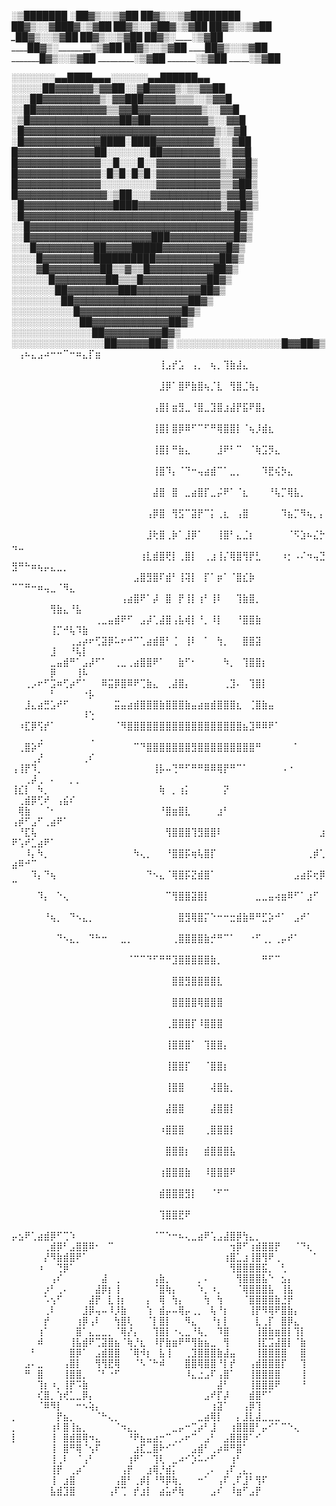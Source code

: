 _░▒███████
░██▓▒░░▒▓██
██▓▒░__░▒▓██___██████
██▓▒░____░▓███▓__░▒▓██
██▓▒░___░▓██▓_____░▒▓██
██▓▒░_______________░▒▓██
_██▓▒░______________░▒▓██
__██▓▒░____________░▒▓██
___██▓▒░__________░▒▓██
____██▓▒░________░▒▓██
_____██▓▒░_____░▒▓██
______██▓▒░__░▒▓██
_______█▓▒░░▒▓██
_________░▒▓██
_______░▒▓██
_____░▒▓██

░░░░░░░▄▄████▄▄▄░░░░░░▄▄██████▄▄
░░░░░██▓▓▓▓▓▓▒▓▓██░░▓█▓▓▓▓▒░▒▒▓▓██
░░░██▓▓▓▓▓▓▓▓▓▒░▓▓███▓▓▓▓▓▒▒▒░░▒▓▓█
░░██▓▓▓▓▓▓▓▓▓▓▓▒▒▓▓█▓▓▓▓▓▓▓▓▓▓▒░░▓▓█
░▒█▓▓▓▓▓▓▓▓▓▓▓▓▓▓██▓██▓▓▓▓▓▓▓▓▓▒░░▓▓█
░█▓▓▓▓▓▓▓▓▓▓▓▓▓▓▓▓▓▓▓▓▓▓▓▓▓▓▓▓▓▓▒░▒▓█
░█▓▓▓▓▓▓▓▓▓▓▓▓████░████▓▓▓▓▓▓▓▓▓▒░░▓██
█▓▓▓▓▓▓▓▓▓▓▓▓██░░░░░░░██▓▓▓▓▓▓▓▓▓░░▓▓█
█▓▓▓▓▓▓▓▓▓▓▓▓▓░░█░░░█░░▓▓▓▓▓▓▓▓▓▓▒░▓▓█▒
█▓▓▓▓▓▓▓▓▓▓▓▓▓░█▒█░█▒█░▓▓▓▓▓▓▓▓▓▓▒▒▓▓█▒
█▓▓▓▓▓▓▓▓▓▓▓▓▓░░░░░░░░░▓▓▓▓▓▓▓▓▓▓▒▒▓██▒
█▓▓▓▓▓▓▓▓▓▓▓▓▓▓░▒██░░░▓▓▓▓▓▓▓▓▓▓▓▒▓▓█▓▒
░█▓▓▓▓▓▓▓▓▓▓▓▓▓▓████▓▓▓▓▓▓▓▓▓▓▓▓▓▒▓▓█▓▒
░█▓▓▓▓▓▓▓▓▓▓▓▓▓▓▓▓▓▓▓▓▓▓▓▓▓▓▓▓▓▓▓▓▓█▓▒
░░█▓▓▓▓▓▓▓▓▓▓▓▓▓▓▓▓▓▓▓▓▓▓▓▓▓▓▓▓▓▓▓▓█▓▒
░░█▓▓▓▓▓▓▓▓▓▓▓▓▓▓▓▓▓▓▓███▓▓▓▓▓▓▓▓▓▓█▓▒
░░░█▓▓▓▓▓▓▓▓▓██▓▓▓▓█████▓▓▓▓▓▓▓▓▓▓█▓▒
░░░░█▓▓▓▓▓▓▓▓██████████▓▓▓▓▓▓▓▓▓▓██▓▒
░░░░▓█▓▓▓▓▓▓▓▓██▒▒▓▒▒█▓▓▓▓▓▓▓▓▓▓██▓▒
░░░░░░█▓▓▓▓▓▓▓▓██▒▒▒█▓▓▓▓▓▓▓▓▓▓██▓▒
░░░░░░░██▓▓▓▓▓▓▓▓███▓▓▓▓▓▓▓▓▓▓██▓▒
░░░░░░░░██▓▓▓▓▓▓▓▓▓▓▓▓▓▓▓▓▓▓██▓▒
░░░░░░░░░░█▓▓▓▓▓▓▓▓▓▓▓▓▓▓▓▓█▓▒
░░░░░░░░░░░██▓▓▓▓▓▓▓▓▓▓▓▓██▓▒
░░░░░░░░░░░░░██▓▓▓▓▓▓▓▓▓█▓▒
░░░░░░░░░░░░░░░██▓▓▓▓▓██▓▒
░░░░░░░░░░░░░░░░░█▓▓██▓▒
⠀⢠⠦⣄⣠⠴⠒⠒⠉⠒⠶⣄⡏⣶⠀⠀⠀⠀⠀⠀⠀⠀⠀⠀⠀⠀⠀⠀⠀⠀⠀⠀⠀⠀⠀⠀⠀⠀⠀⠀
⠀⠀⠀⠀⠀⠀⠀⠀⠀⠀⠀⠀⠀⠀⠀⠀⠀⠀⠀⠀⠀⠀⠀⢸⣠⡞⣡⠀⢠⡀⠀⢦⡀⢹⣷⣼⣄⠀⠀⠀⠀⠀⠀⠀⠀⠀⠀⠀⠀⠀⠀⠀⠀⠀⠀⠀⠀⠀⠀⠀⠀⠀
⠀⠀⠀⠀⠀⠀⠀⠀⠀⠀⠀⠀⠀⠀⠀⠀⠀⠀⠀⠀⠀⠀⠀⣸⡿⠁⣿⠟⣷⣿⢦⡈⣇⠀⢻⣿⣈⢷⡄⠀⠀⠀⠀⠀⠀⠀⠀⠀⠀⠀⠀⠀⠀⠀⠀⠀⠀⠀⠀⠀⠀⠀
⠀⠀⠀⠀⠀⠀⠀⠀⠀⠀⠀⠀⠀⠀⠀⠀⠀⠀⠀⠀⠀⠀⢠⣿⡇⣶⣻⣀⠘⣿⣀⣹⣿⣰⣼⡟⣯⠟⣿⡄⠀⠀⠀⠀⠀⠀⠀⠀⠀⠀⠀⠀⠀⠀⠀⠀⠀⠀⠀⠀⠀⠀
⠀⠀⠀⠀⠀⠀⠀⠀⠀⠀⠀⠀⠀⠀⠀⠀⠀⠀⠀⠀⠀⠀⢸⣿⡇⣿⡿⠿⠋⠉⠋⠛⢿⣿⣿⡇⠈⢦⡸⣾⣆⠀⠀⠀⠀⠀⠀⠀⠀⠀⠀⠀⠀⠀⠀⠀⠀⠀⠀⠀⠀⠀
⠀⠀⠀⠀⠀⠀⠀⠀⠀⠀⠀⠀⠀⠀⠀⠀⠀⠀⠀⠀⠀⠀⢸⣿⡇⠛⣷⣄⠀⠀⠀⠀⣸⠟⠃⠉⠀⠈⢷⣩⡻⣄⠀⠀⠀⠀⠀⠀⠀⠀⠀⠀⠀⠀⠀⠀⠀⠀⠀⠀⠀⠀
⠀⠀⠀⠀⠀⠀⠀⠀⠀⠀⠀⠀⠀⠀⠀⠀⠀⠀⠀⠀⠀⠀⢸⣿⠹⡄⠈⠙⠒⢤⣴⣾⠉⠁⣀⡀⠀⠀⠀⠹⣟⢮⡳⣄⠀⠀⠀⠀⠀⠀⠀⠀⠀⠀⠀⠀⠀⠀⠀⠀⠀⠀
⠀⠀⠀⠀⠀⠀⠀⠀⠀⠀⠀⠀⠀⠀⠀⠀⠀⠀⠀⠀⠀⠀⣼⣿⠀⣿⠀⣀⣴⣿⡏⣀⡬⠟⠁⠈⣆⠀⠀⠀⠘⢧⡉⢿⣧⡀⠀⠀⠀⠀⠀⠀⠀⠀⠀⠀⠀⠀⠀⠀⠀⠀
⠀⠀⠀⠀⠀⠀⠀⠀⠀⠀⠀⠀⠀⠀⠀⠀⠀⠀⠀⠀⠀⢠⡿⣿⠀⢻⣫⠉⣽⡟⠉⡅⢀⣆⠀⢠⣿⠀⠀⠀⠀⠀⠹⣦⡉⠻⢦⡀⡄⠀⠀⠀⠀⠀⠀⠀⠀⠀⠀⠀⠀⠀
⠀⠀⠀⠀⠀⠀⠀⠀⠀⠀⠀⠀⠀⠀⠀⠀⠀⠀⠀⠀⠀⣸⢗⣿⢀⡷⠁⣸⡿⠁⠀⠀⢸⣿⠃⣄⣈⡆⠀⠀⠀⠀⠀⠈⠫⣱⠦⣌⡓⢤⣀⠀⠀⠀⠀⠀⠀⠀⠀⠀⠀⠀
⠀⠀⠀⠀⠀⠀⠀⠀⠀⠀⠀⠀⠀⠀⠀⠀⠀⠀⠀⠀⢰⣇⣾⣿⢟⡇⢀⣿⡇⠀⢀⣰⢸⡌⢿⣿⢻⡟⣃⠀⠀⠀⠰⡂⠠⠌⠲⢤⣙⣻⠛⠓⠶⢦⡤⣄⣀⡀⠀⠀⠀⠀
⠀⠀⠀⠀⠀⠀⠀⠀⠀⠀⠀⠀⠀⠀⠀⠀⠀⠀⠀⣠⣿⣻⣿⠏⣾⠃⢸⢽⡇⠀⡏⠁⡶⠁⠈⣿⣎⡷⠀⠀⠀⠀⠀⠀⠀⠀⠀⠀⠀⠉⠉⠛⠒⠶⢤⣀⠈⠻⣄⠀⠀⠀
⠀⠀⠀⠀⠀⠀⠀⠀⠀⠀⠀⠀⠀⠀⠀⠀⠀⢠⣴⣿⠟⠁⡼⠀⣿⠀⡟⢸⡇⢰⠃⢸⠇⠀⠀⢹⣷⣿⡀⠀⠀⠀⠀⠀⠀⠀⠀⠀⠀⠀⠀⠀⠀⠀⠀⢻⣷⣄⠘⣧⠀⠀
⠀⠀⠀⠀⠀⠀⠀⠀⠀⠀⠀⠀⠀⢀⣀⣤⣾⠟⠋⠀⣠⡼⢁⣼⣿⢠⣧⢾⡇⠘⡀⠸⡇⠀⠀⠘⣿⣿⣷⠀⠀⠀⠀⠀⠀⠀⠀⠀⠀⠀⠀⠀⠀⠀⠀⢸⡉⠚⢧⠹⣷⠀
⠀⠀⠀⠀⠀⠀⠀⠀⠀⢀⣠⡴⠖⢋⣽⡿⠥⠖⠚⠉⢁⣴⣾⣿⠃⢈⠀⢸⠇⠀⠁⠀⢳⡀⠀⠀⣿⣿⣽⠀⠀⠀⠀⠀⠀⠀⠀⠀⠀⠀⠀⠀⠀⠀⠀⣸⠀⠀⠘⢧⡇⠀
⠀⠀⠀⠀⠀⠀⣀⣤⣾⠛⠁⣠⡼⠋⠁⠀⢀⣀⢀⣴⣿⣿⠟⠁⠀⠀⣷⠋⠂⠀⠀⠀⠀⠳⡀⠀⢹⣿⣿⡆⠀⠀⠀⠀⠀⠀⠀⠀⠀⠀⠀⠀⠀⠀⠀⡿⠀⠀⠀⢸⠧⠀
⠀⠀⢀⡠⠖⠋⣩⠶⢋⡴⠋⠁⠀⠀⠿⣭⡿⣿⠿⠟⢉⣷⣄⠀⢀⣼⣿⡄⠀⠀⠀⠀⠀⢀⣹⠄⠀⢹⣿⡇⠀⠀⠀⠀⠀⠀⠀⠀⠀⠀⠀⠀⠀⠀⠀⠃⠀⠀⠀⠀⠐⡧
⠀⠀⣸⣄⣴⣛⣡⠞⠋⠀⠀⠀⠀⠀⠀⠀⣭⣤⣴⣾⣿⣿⣿⣷⣿⣿⣿⣷⣤⣴⣶⣾⣿⣿⣿⣆⠀⢈⣿⣷⣤⠀⠀⠀⠀⠀⠀⠀⠀⠀⠀⠀⠀⠀⠀⠀⠀⠀⠀⠀⠸⢑
⠀⠰⣏⡿⢫⡞⠁⠀⠀⠀⠀⠀⠀⠀⠀⠀⠈⠻⣿⣿⣿⣿⣿⣿⣿⣿⣿⣿⣿⣿⣿⣿⣿⣿⣿⣿⣦⣹⠿⠿⠟⠁⠀⠀⠀⠀⠀⠀⠀⠀⠀⠀⠀⢀⠀⠀⠀⠀⠀⠀⠀⢀
⠀⢀⣿⡵⠋⠀⠀⠀⠀⠀⠀⠀⠀⠀⠀⠀⠀⠀⠀⠉⠙⣿⣿⣿⣿⣿⣿⣿⣻⣿⣿⣿⣿⣿⣿⣿⣿⣿⠛⠀⠀⠀⠀⠀⠁⠀⠀⠀⠀⠀⠀⠀⢀⡜⠀⠀⠀⠀⠀⠀⢀⠎
⢠⢸⡟⠹⡀⠀⠀⠀⠀⠀⠀⠀⠀⠀⠀⠀⠀⠀⠀⠀⠀⠀⢸⡧⠤⢙⠛⠋⠛⠛⠿⠿⢿⡟⠛⠉⠁⠀⠀⠀⠀⠀⠠⠐⠀⠀⠀⠀⠀⠀⠀⢀⡼⢀⠀⠄⠀⠀⡀⡀⠀⠀
⢸⣎⡇⠀⠳⡀⠀⠀⠀⠀⠀⠀⠀⠀⠀⠀⠀⠀⠀⠀⠀⠀⠀⢷⠀⡀⢰⡅⠀⠀⠀⠀⠀⡝⠀⠀⠀⠀⠀⠀⠀⠀⠀⠀⠀⠀⠀⠀⠀⠀⢀⣾⡿⢋⠞⠀⢠⣮⠎⠀⠀⠀
⠀⢿⣷⠀⠀⠈⠂⠀⠀⠀⠀⠀⠀⠀⠀⠀⠀⠀⠀⠀⠀⠀⠀⠘⣿⣶⣿⣇⠀⠀⠀⠀⣰⠃⠀⠀⠀⠀⠀⠀⠀⠀⠀⠀⠀⠀⠀⠀⠀⢠⡾⠋⣠⠋⢀⣴⠟⠁⠀⠀⠀⠀
⠀⠘⣏⢧⠀⠀⠀⠀⠀⠀⠀⠀⠀⠀⠀⠀⠀⠀⠀⠀⠀⠀⠀⠀⢻⣿⣿⣿⢹⣻⣿⣿⠇⠀⠀⠀⠀⠀⠀⠀⠀⠀⠀⠀⠀⠀⠀⠀⣰⠟⢡⠞⣁⣴⠟⠁⠀⠀⠀⠀⠀⠀
⠀⠀⠸⡄⠳⡀⠀⠀⠀⠀⠀⠀⠀⠀⠀⠀⠀⠀⠀⠳⢄⡀⠀⠀⠘⣿⣿⡯⢶⢧⣿⡏⠀⠀⠀⠀⠀⠀⠀⠀⠀⠀⠀⠀⠀⠀⢀⡾⢁⣴⠿⠚⠉⠀⠀⠀⠀⠀⠀⠀⠀⠀
⠀⠀⠀⠹⡄⠙⢦⠀⠀⠀⠀⠀⠀⠀⠀⠀⠀⠀⠀⠀⠀⠙⠢⣄⠈⢿⣿⡯⣝⣾⣿⠁⠀⠀⠀⠀⠀⠀⠀⠀⠀⠀⠀⠀⣠⣴⡯⢖⡿⠉⠀⠀⠀⠀⠀⠀⠀⠀⠀⠀⠀⠀
⠀⠀⠀⠀⠹⡄⠀⠑⢄⠀⠀⠀⠀⠀⠀⠀⠀⠀⠀⠀⠀⠀⠀⠀⠉⢻⣿⣿⣽⣿⡇⠀⠀⠀⠀⠀⠀⠀⣀⣀⣤⢴⣶⠿⠋⠁⣰⠋⠀⠀⠀⠀⠀⠀⠀⠀⠀⠀⠀⠀⠀⠀
⠀⠀⠀⠀⠀⠘⢦⡀⠀⠙⠢⣄⡀⠀⠀⠀⠀⠀⠀⠀⠀⠀⠀⠀⠀⠀⣿⣻⢿⣿⡍⠑⠒⠒⣒⣾⣷⠿⠛⣋⡵⠚⠁⠀⣠⠞⠁⠀⠀⠀⠀⠀⠀⠀⠀⠀⠀⠀⠀⠀⠀⠀
⠀⠀⠀⠀⠀⠀⠀⠙⠢⣄⡀⠀⠙⠓⠒⠀⠀⣀⡀⠀⠀⠀⠀⠀⠀⢀⣿⣿⣿⣿⣷⡚⠛⠉⠁⠀⠀⠐⠋⢀⡀⢀⡤⠞⠁⠀⠀⠀⠀⠀⠀⠀⠀⠀⠀⠀⠀⠀⠀⠀⠀⠀
⠀⠀⠀⠀⠀⠀⠀⠀⠀⠀⠀⠀⠀⠀⠀⠀⠀⠀⠈⠉⠉⠙⠋⠛⠛⣹⣿⣿⣿⣿⣿⣷⡀⠀⠀⠀⠀⠀⠀⠛⠋⠉⠀⠀⠀⠀⠀⠀⠀⠀⠀⠀⠀⠀⠀⠀⠀⠀⠀⠀⠀⠀
⠀⠀⠀⠀⠀⠀⠀⠀⠀⠀⠀⠀⠀⠀⠀⠀⠀⠀⠀⠀⠀⠀⠀⠀⠀⣿⣿⣻⣿⣿⣿⣿⣇⠀⠀⠀⠀⠀⠀⠀⠀⠀⠀⠀⠀⠀⠀⠀⠀⠀⠀⠀⠀⠀⠀⠀⠀⠀⠀⠀⠀⠀
⠀⠀⠀⠀⠀⠀⠀⠀⠀⠀⠀⠀⠀⠀⠀⠀⠀⠀⠀⠀⠀⠀⠀⠀⠀⣿⣿⣿⣿⢿⣿⣿⣿⠀⠀⠀⠀⠀⠀⠀⠀⠀⠀⠀⠀⠀⠀⠀⠀⠀⠀⠀⠀⠀⠀⠀⠀⠀⠀⠀⠀⠀
⠀⠀⠀⠀⠀⠀⠀⠀⠀⠀⠀⠀⠀⠀⠀⠀⠀⠀⠀⠀⠀⠀⠀⠀⢀⣿⣿⣿⡏⠸⣿⣿⣿⠀⠀⠀⠀⠀⠀⠀⠀⠀⠀⠀⠀⠀⠀⠀⠀⠀⠀⠀⠀⠀⠀⠀⠀⠀⠀⠀⠀⠀
⠀⠀⠀⠀⠀⠀⠀⠀⠀⠀⠀⠀⠀⠀⠀⠀⠀⠀⠀⠀⠀⠀⠀⠀⢸⣿⣿⣿⠁⠀⢹⣿⣿⡄⠀⠀⠀⠀⠀⠀⠀⠀⠀⠀⠀⠀⠀⠀⠀⠀⠀⠀⠀⠀⠀⠀⠀⠀⠀⠀⠀⠀
⠀⠀⠀⠀⠀⠀⠀⠀⠀⠀⠀⠀⠀⠀⠀⠀⠀⠀⠀⠀⠀⠀⠀⠀⢸⣿⣿⡏⠀⠀⠈⣿⣿⡆⠀⠀⠀⠀⠀⠀⠀⠀⠀⠀⠀⠀⠀⠀⠀⠀⠀⠀⠀⠀⠀⠀⠀⠀⠀⠀⠀⠀
⠀⠀⠀⠀⠀⠀⠀⠀⠀⠀⠀⠀⠀⠀⠀⠀⠀⠀⠀⠀⠀⠀⠀⠀⢸⣿⣿⠀⠀⠀⠀⢼⣿⣷⡀⠀⠀⠀⠀⠀⠀⠀⠀⠀⠀⠀⠀⠀⠀⠀⠀⠀⠀⠀⠀⠀⠀⠀⠀⠀⠀⠀
⠀⠀⠀⠀⠀⠀⠀⠀⠀⠀⠀⠀⠀⠀⠀⠀⠀⠀⠀⠀⠀⠀⠀⠀⣼⣿⣿⠀⠀⠀⠀⣼⣿⣿⡇⠀⠀⠀⠀⠀⠀⠀⠀⠀⠀⠀⠀⠀⠀⠀⠀⠀⠀⠀⠀⠀⠀⠀⠀⠀⠀⠀
⠀⠀⠀⠀⠀⠀⠀⠀⠀⠀⠀⠀⠀⠀⠀⠀⠀⠀⠀⠀⠀⠀⠀⠰⣿⣿⣿⠀⠀⠀⢀⣿⣿⣿⡇⠀⠀⠀⠀⠀⠀⠀⠀⠀⠀⠀⠀⠀⠀⠀⠀⠀⠀⠀⠀⠀⠀⠀⠀⠀⠀⠀
⠀⠀⠀⠀⠀⠀⠀⠀⠀⠀⠀⠀⠀⠀⠀⠀⠀⠀⠀⠀⠀⠀⠀⠀⣿⣿⣿⡆⠀⠀⣾⣿⣿⣿⣧⠀⠀⠀⠀⠀⠀⠀⠀⠀⠀⠀⠀⠀⠀⠀⠀⠀⠀⠀⠀⠀⠀⠀⠀⠀⠀⠀
⠀⠀⠀⠀⠀⠀⠀⠀⠀⠀⠀⠀⠀⠀⠀⠀⠀⠀⠀⠀⠀⠀⠀⢰⣿⣿⣿⣷⠀⠀⠸⣿⣿⣿⠟⠀⠀⠀⠀⠀⠀⠀⠀⠀⠀⠀⠀⠀⠀⠀⠀⠀⠀⠀⠀⠀⠀⠀⠀⠀⠀⠀
⠀⠀⠀⠀⠀⠀⠀⠀⠀⠀⠀⠀⠀⠀⠀⠀⠀⠀⠀⠀⠀⠀⠀⣾⣿⣿⣿⣻⡇⠀⠀⠈⠋⠉⠀⠀⠀⠀⠀⠀⠀⠀⠀⠀⠀⠀⠀⠀⠀⠀⠀⠀⠀⠀⠀⠀⠀⠀⠀⠀⠀⠀
⠀⠀⠀⠀⠀⠀⠀⠀⠀⠀⠀⠀⠀⠀⠀⠀⠀⠀⠀⠀⠀⠀⠀⢹⣿⣿⣟⠟⠀⠀⠀⠀⠀⠀⠀⠀⠀⠀⠀⠀⠀⠀⠀⠀⠀⠀⠀⠀⠀⠀⠀⠀⠀⠀⠀⠀⠀⠀⠀⠀⠀⠀
⡤⣢⠟⢁⣴⣾⡿⠋⢉⠱⠀⠀⠀⠀⠀⠀⠀⠀⠀⠀⠀⠀⠈⠉⠑⠒⠦⢄⣀⣴⠟⢡⣠⣼⣿⡿⢳⣄⡀⠀⠀
⠀⠀⠀⠀⠀⢀⣾⡿⠃⣠⣿⣿⠿⠂⠀⠉⠀⠀⠀⠀⠀⠀⠀⠀⠀⠀⠀⠀⠀⠀⠀⠀⠀⠀⢲⡿⠋⢰⣾⣿⣿⡟⠀⠀⠈⠙⢆⠀
⠀⠀⠀⠀⠀⡜⠻⣷⣾⣿⠟⠁⠀⠀⠀⠀⠀⠀⠀⠀⠀⠀⠀⠀⠀⠀⠀⠀⠀⠀⠀⠀⠀⢰⣿⣁⣰⢸⣿⢻⠟⢀⠀⠀⠀⠀⠀⠁
⠀⠀⠀⠀⠰⠀⠀⢙⡿⠁⠀⠀⠀⠀⠀⠀⠀⠀⠀⠀⠀⠀⠀⠀⠀⠀⠀⠀⠀⠀⠀⠀⠀⠀⢻⣿⣿⣿⣿⣯⡀⠀⢃⠀⠀⠀⠀⠀
⠀⠀⠀⠀⠀⠀⢠⠎⠀⠀⠀⠀⠀⠀⣼⠀⢀⠀⠀⠀⠀⠀⢠⣷⡀⠀⠀⠀⠀⡀⠄⠀⠀⠀⠀⢻⣿⣿⣿⣧⠑⠀⣢⡄⠀⠀⠀⠀
⠀⠀⠀⠀⠀⡰⠃⢀⠄⠀⠀⠀⠀⣼⡿⡆⢸⠀⠀⠀⠀⠀⠈⣿⢷⡄⠀⠀⠀⠱⡀⠰⡀⠀⠀⠈⢿⣿⣿⣿⣧⠀⢸⣧⠀⠀⠀⠀
⠀⠀⠀⠀⠀⠡⢢⠋⠀⠀⠀⠀⣼⡟⠀⣇⢸⡆⠀⠀⠀⡄⠀⢿⠀⢳⡄⠀⠀⠀⢳⠀⢳⠀⠀⠀⠈⣿⣿⣿⣿⣷⣘⡟⠀⠀⠀⠀
⠀⠀⠀⠀⠀⢀⠇⠀⠀⠀⠀⣸⡿⢤⠤⠸⡸⣷⠀⠀⠀⢱⠀⣾⡤⠤⢿⡤⢀⡀⠀⢧⠘⡆⠀⠀⠀⢸⡟⠻⢿⠟⣿⣷⡄⠀⠀⠀
⠀⠀⠀⠀⠀⡞⠀⠀⠀⠀⢰⡿⢠⠇⠀⠀⢳⣿⢇⠀⠀⠈⡇⣿⡇⠀⠀⠻⣄⠀⠀⠘⡆⡇⠀⠀⠀⠀⣇⢀⡏⠀⣿⡿⣄⠀⠀⠀
⠀⠀⠀⠀⢰⠁⠀⠀⠀⠀⣿⠁⣄⣀⣀⡀⠈⢿⡜⡄⠀⠀⢹⣿⡇⠐⢄⣀⠘⢧⡀⠀⠹⣿⠀⠀⠀⠀⢸⣿⣷⣶⣿⡇⢹⡇⠀⠀
⠀⠀⠀⠀⠾⠀⠀⠀⠀⢸⣧⣾⠟⢉⣽⣿⣦⠈⢷⡘⣆⠀⠸⡟⣷⣶⠟⠛⢻⣷⣦⣀⠀⢻⠀⠀⠀⠀⢸⣏⣩⣼⣿⡇⠈⣷⠀⠀
⠀⠀⠀⠃⠀⠀⠀⠀⠀⣿⡿⠁⠀⣠⣾⣿⣿⠀⠈⢿⠺⡆⠀⣧⢸⠀⠀⢀⣹⣿⣿⣿⣷⣼⣤⠀⠀⠀⢸⣿⣿⣿⣿⠀⠀⣿⠀⠀
⠀⠀⣠⠄⣀⠀⠀⠀⢠⣿⡇⠀⠀⢻⢻⣟⢿⠀⠀⠈⠣⠈⠓⠾⠀⠀⠀⣿⣿⢿⣿⣿⠘⡇⡞⠀⠀⢠⣾⣿⣿⣿⡏⠀⠀⢹⠀⠀
⠀⠀⠛⠀⣿⠀⠀⠀⢸⣿⣿⡀⠀⠈⠃⠐⠋⠀⠀⠀⠀⠀⠀⠀⠀⠀⠀⠸⣄⣐⣠⠏⢠⣿⠁⠀⠀⢸⣿⣿⣿⣿⠀⠀⠀⢸⠀⠀
⠀⠀⠀⠀⢹⡆⠰⡀⢸⡟⠩⣷⠀⠀⠀⠀⠀⠀⠀⠀⠀⠀⠀⠀⠀⠀⠀⠀⠀⠀⠀⠀⣼⠃⠀⠀⠀⢸⣿⣿⣿⠟⠀⠀⠀⠘⠀⠀
⠀⠀⠀⠀⢎⣿⡀⢱⢞⣁⣀⡿⡄⠀⠀⠀⠀⠀⠀⠀⠀⠀⠀⠀⠀⠀⠀⠀⠀⠀⣠⠞⡏⡼⠀⠀⠀⣾⣿⠋⠁⠀⠀⠀⠀⠀⠀⠀
⠀⠀⠀⠀⠈⠿⠻⡇⠀⠀⠒⠢⢵⡄⠀⠀⠀⠀⠀⠀⠀⠀⠀⠀⠀⠀⠀⠀⠀⠀⠀⢰⣽⠁⠀⠀⢠⡿⢹⠀⠀⠀⠀⠀⠀⠀⠀⠀
⡀⠀⠀⠀⠀⠀⠀⡟⣦⡀⠀⠀⠀⠈⠓⢄⡀⠀⠀⠀⠀⠀⠀⠀⠀⠀⠀⠀⠀⣀⣴⢿⡇⠀⠀⡄⣸⣇⣼⣀⣀⣀⠀⠀⠀⠀⠀⠀
⡀⠀⠀⠀⠀⠀⢰⠇⣿⢸⣦⡀⠀⠀⠀⠀⠈⠲⣄⡀⠀⠀⠀⠀⠀⣀⡤⠒⢉⡴⠃⣸⠀⠀⢰⣿⣿⣿⠃⡤⠊⠁⠉⠑⢄⠀⠀⠀
⡇⠀⠀⠀⠀⠀⢸⠀⣿⣾⣿⢿⠲⣄⠀⠀⠀⠀⠘⠟⣦⣤⣴⡒⠉⢀⡠⠖⠉⠀⣠⠃⠀⣠⣿⣿⡿⠁⠊⠀⠀⠀⠀⠀⠀⠀⠀⠀
⠀⠀⠀⠀⠀⠀⢸⠀⣿⠛⢿⠈⢢⠏⠀⠀⠀⠀⠀⣰⣏⣀⣿⠗⠊⠁⠀⠀⣠⣾⠃⢀⡴⠿⠛⣿⠁⠀⠀⠀⠀⠀⠀⠀⠀⠀⠀⠀
⠀⠀⠀⠀⠀⠀⢸⢀⠇⠀⠈⢠⠃⠀⠀⠀⠀⠀⢰⠟⠁⠀⢹⢇⠀⣀⠴⠊⡱⠥⠔⠋⠀⠀⢰⠃⠀⠀⠀⠀⠀⠀⠀⠀⠀⠀⠀⠀
⠀⠀⠀⠀⠀⠀⢸⡟⠀⢀⡴⠁⠀⠀⠀⠀⠀⢠⡟⠀⠀⣰⢿⡘⣾⡅⠀⠀⠀⠀⢀⠄⠀⢠⠏⢀⣄⡀⠀⠀⠀⠀⠀⠀⠀⠀⠀⠀
⠀⠀⠀⠀⠀⠀⢸⠀⣰⣿⠀⠀⠀⠀⠀⠀⢠⣿⠃⢀⡾⡇⠘⠻⡿⢷⡀⠀⠀⠒⠁⠀⢠⠏⢀⠏⣸⠃⢻⠏⠀⠀⠀⠀⠀⠀⠀⠀
⠀⠀⠀⠀⠀⠀⣧⣾⣹⣿⠀⠀⠀⠀⠀⢠⠏⢉⠀⡞⣰⡇⠀⣴⣥⠞⢷⠀⠀⠀⠀⣠⠎⠀⠸⣶⠋⣠⡟⠀⠀⠀⠀⠀⠀⠀⠀⠀
